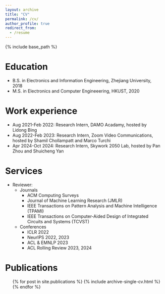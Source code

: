 ```yaml
---
layout: archive
title: "CV"
permalink: /cv/
author_profile: true
redirect_from:
  - /resume
---
```


{% include base_path %}

Education
======
* B.S. in Electronics and Information Engineering, Zhejiang University, 2018
* M.S. in Electronics and Computer Engineeering, HKUST, 2020

Work experience
======
* Aug 2021-Feb 2022: Research Intern, DAMO Acadamy, hosted by Lidong Bing
* Aug 2022-Feb 2023: Research Intern, Zoom Video Communications, hosted by Shamil Chollampatt and Marco Turchi
* Apr 2024-Oct 2024: Research Intern, Skywork 2050 Lab, hosted by Pan Zhou and Shuicheng Yan

Services
======
* Reviewer:
  * Journals
    * ACM Computing Surveys
    * Journal of Machine Learning Research (JMLR)  
    * IEEE Transactions on Pattern Analysis and Machine Intelligence (TPAMI)
    * IEEE Transactions on Computer-Aided Design of Integrated Circuits and Systems (TCVST)
  * Conferences
    * ICLR 2022
    * NeurIPS 2022, 2023
    * ACL & EMNLP 2023
    * ACL Rolling Review 2023, 2024

Publications
======
  <ul>{% for post in site.publications %}
    {% include archive-single-cv.html %}
  {% endfor %}</ul>
  

